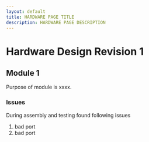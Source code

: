 ```yaml
---
layout: default
title: HARDWARE PAGE TITLE
description: HARDWARE PAGE DESCRIPTION
---
```


# Hardware Design Revision 1

## Module 1
Purpose of module is xxxx. 
### Issues
During assembly and testing found following issues

1. bad port
1. bad port
